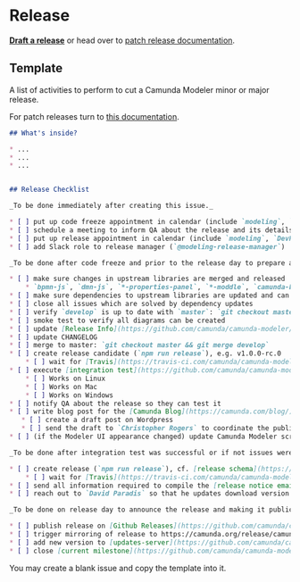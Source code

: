 # Release

__[Draft a release](https://github.com/camunda/camunda-modeler/issues/new?body=%23%23%20What's%20inside%3F%0A%0A*%20...%0A*%20...%0A*%20...%0A%0A%0A%23%23%20Release%20Checklist%0A%0A_To%20be%20done%20immediately%20after%20creating%20this%20issue._%0A%0A*%20%5B%20%5D%20put%20up%20code%20freeze%20appointment%20in%20calendar%20(include%20%60modeling%60%2C%20%60qa%60%2C%20%60infra%60%2C%20and%20%60Team-Support%60)%0A*%20%5B%20%5D%20schedule%20a%20meeting%20to%20inform%20QA%20about%20the%20release%20and%20its%20details%20so%20they%20can%20prepare%20for%20testing%0A*%20%5B%20%5D%20put%20up%20release%20appointment%20in%20calendar%20(include%20%60modeling%60%2C%20%60DevRel%60%20and%20Marketing%20%5B%20%60Christopher%20Rogers%60%20%5D)%0A*%20%5B%20%5D%20add%20Slack%20role%20to%20release%20manager%20(%60%40modeling-release-manager%60)%0A%0A_To%20be%20done%20after%20code%20freeze%20and%20prior%20to%20the%20release%20day%20to%20prepare%20and%20build%20the%20release._%0A%0A*%20%5B%20%5D%20make%20sure%20changes%20in%20upstream%20libraries%20are%20merged%20and%20released%0A%20%20%20%20*%20%60bpmn-js%60%2C%20%60dmn-js%60%2C%20%60*-properties-panel%60%2C%20%60*-moddle%60%2C%20%60camunda-bpmn-js%60%2C%20%60form-js%60%2C%20...%0A*%20%5B%20%5D%20make%20sure%20dependencies%20to%20upstream%20libraries%20are%20updated%20and%20can%20be%20installed%20(%60rm%20-rf%20node_modules%20%26%26%20npm%20i%20%26%26%20npm%20run%20all%60%20works)%0A*%20%5B%20%5D%20close%20all%20issues%20which%20are%20solved%20by%20dependency%20updates%0A*%20%5B%20%5D%20verify%20%60develop%60%20is%20up%20to%20date%20with%20%60master%60%3A%20%60git%20checkout%20master%20%26%26%20git%20pull%20%26%26%20git%20checkout%20develop%20%26%26%20git%20merge%20master%60%0A*%20%5B%20%5D%20smoke%20test%20to%20verify%20all%20diagrams%20can%20be%20created%0A*%20%5B%20%5D%20update%20%5BRelease%20Info%5D(https%3A%2F%2Fgithub.com%2Fcamunda%2Fcamunda-modeler%2Fblob%2Fdevelop%2Fclient%2Fsrc%2Fplugins%2Fversion-info%2FReleaseInfo.js)%0A*%20%5B%20%5D%20update%20CHANGELOG%0A*%20%5B%20%5D%20merge%20to%20master%3A%20%60git%20checkout%20master%20%26%26%20git%20merge%20develop%60%0A*%20%5B%20%5D%20create%20release%20candidate%20(%60npm%20run%20release%60)%2C%20e.g.%20v1.0.0-rc.0%0A%20%20%20%20*%20%5B%20%5D%20wait%20for%20%5BTravis%5D(https%3A%2F%2Ftravis-ci.com%2Fcamunda%2Fcamunda-modeler)%20to%20build%20the%20executables%0A*%20%5B%20%5D%20execute%20%5Bintegration%20test%5D(https%3A%2F%2Fgithub.com%2Fcamunda%2Fcamunda-modeler%2Fblob%2Fmaster%2Fdocs%2F.project%2FINTEGRATION_TEST.md)%20on%20%5Breleased%20artifacts%5D(https%3A%2F%2Fgithub.com%2Fcamunda%2Fcamunda-modeler%2Freleases)%0A%20%20%20%20*%20%5B%20%5D%20Works%20on%20Linux%0A%20%20%20%20*%20%5B%20%5D%20Works%20on%20Mac%0A%20%20%20%20*%20%5B%20%5D%20Works%20on%20Windows%0A*%20%5B%20%5D%20notify%20QA%20about%20the%20release%20so%20they%20can%20test%20it%0A*%20%5B%20%5D%20write%20blog%20post%20for%20the%20%5BCamunda%20Blog%5D(https%3A%2F%2Fcamunda.com%2Fblog%2F)%0A%20%20%20*%20%5B%20%5D%20create%20a%20draft%20post%20on%20Wordpress%0A%20%20%20*%20%5B%20%5D%20send%20the%20draft%20to%20%60Christopher%20Rogers%60%20to%20coordinate%20the%20publishing%0A*%20%5B%20%5D%20(if%20the%20Modeler%20UI%20appearance%20changed)%20update%20Camunda%20Modeler%20screenshots%20(and%20potentially%20text%20content)%20in%20the%20docs%20using%20%5Bautomation%20scripts%5D(https%3A%2F%2Fgithub.com%2Fcamunda%2Fcamunda-docs-modeler-screenshots)%0A%0A_To%20be%20done%20after%20integration%20test%20was%20successful%20or%20if%20not%20issues%20were%20fixed._%0A%0A*%20%5B%20%5D%20create%20release%20(%60npm%20run%20release%60)%2C%20cf.%20%5Brelease%20schema%5D(https%3A%2F%2Fgithub.com%2Fbpmn-io%2Finternal-docs%2Ftree%2Fmaster%2Frelease-schema)%0A%20%20%20%20*%20%5B%20%5D%20wait%20for%20%5BTravis%5D(https%3A%2F%2Ftravis-ci.com%2Fcamunda%2Fcamunda-modeler)%20to%20build%20the%20executables%0A*%20%5B%20%5D%20send%20all%20information%20required%20to%20compile%20the%20%5Brelease%20notice%20email%5D(https%3A%2F%2Fgithub.com%2Fbpmn-io%2Finternal-docs%2Fblob%2Fmaster%2Fcamunda-modeler%2FREADME.md%23release-notice-email)%20to%20the%20%5B%60%40product-release-presentation-dri%60%20role%5D(https%3A%2F%2Fconfluence.camunda.com%2Fpages%2Fviewpage.action%3FspaceKey%3DcamBPM%26title%3DRelease%2BPresentation%2BOrganization)%0A*%20%5B%20%5D%20reach%20out%20to%20%60David%20Paradis%60%20so%20that%20he%20updates%20download%20version%20of%20%5BCamunda%20Modeler%5D(https%3A%2F%2Fcamunda.com%2Fde%2Fdownload%2Fmodeler%2F)%20on%20release%20day%0A%0A_To%20be%20done%20on%20release%20day%20to%20announce%20the%20release%20and%20making%20it%20publically%20available._%0A%0A*%20%5B%20%5D%20publish%20release%20on%20%5BGithub%20Releases%5D(https%3A%2F%2Fgithub.com%2Fcamunda%2Fcamunda-modeler%2Freleases)%0A*%20%5B%20%5D%20trigger%20mirroring%20of%20release%20to%20https%3A%2F%2Fcamunda.org%2Frelease%2Fcamunda-modeler%2F%20via%20%5BJenkins%5D(https%3A%2F%2Fci.cambpm.camunda.cloud%2Fjob%2Fsideprojects%2Fjob%2Fcamunda-modeler-desktop-RELEASE%2Fbuild%3Fdelay%3D0sec)%0A*%20%5B%20%5D%20add%20new%20version%20to%20%5Bupdates-server%5D(https%3A%2F%2Fgithub.com%2Fcamunda%2Fcamunda-modeler-update-server)%20releases%20JSON%20file.%20Merge%20this%20file%20to%20master%2Flive%20branches.%0A*%20%5B%20%5D%20close%20%5Bcurrent%20milestone%5D(https%3A%2F%2Fgithub.com%2Fcamunda%2Fcamunda-modeler%2Fmilestones)&title=Release+Camunda+Modeler+vX.X.X&labels=release)__ or head over to [patch release documentation](./PATCH_RELEASE.md).


## Template

A list of activities to perform to cut a Camunda Modeler minor or major release.

For patch releases turn to [this documentation](./PATCH_RELEASE.md).

```markdown
## What's inside?

* ...
* ...
* ...


## Release Checklist

_To be done immediately after creating this issue._

* [ ] put up code freeze appointment in calendar (include `modeling`, `qa`, `infra`, and `Team-Support`)
* [ ] schedule a meeting to inform QA about the release and its details so they can prepare for testing
* [ ] put up release appointment in calendar (include `modeling`, `DevRel` and Marketing [ `Christopher Rogers` ])
* [ ] add Slack role to release manager (`@modeling-release-manager`)

_To be done after code freeze and prior to the release day to prepare and build the release._

* [ ] make sure changes in upstream libraries are merged and released
    * `bpmn-js`, `dmn-js`, `*-properties-panel`, `*-moddle`, `camunda-bpmn-js`, `form-js`, ...
* [ ] make sure dependencies to upstream libraries are updated and can be installed (`rm -rf node_modules && npm i && npm run all` works)
* [ ] close all issues which are solved by dependency updates
* [ ] verify `develop` is up to date with `master`: `git checkout master && git pull && git checkout develop && git merge master`
* [ ] smoke test to verify all diagrams can be created
* [ ] update [Release Info](https://github.com/camunda/camunda-modeler/blob/develop/client/src/plugins/version-info/ReleaseInfo.js)
* [ ] update CHANGELOG
* [ ] merge to master: `git checkout master && git merge develop`
* [ ] create release candidate (`npm run release`), e.g. v1.0.0-rc.0
    * [ ] wait for [Travis](https://travis-ci.com/camunda/camunda-modeler) to build the executables
* [ ] execute [integration test](https://github.com/camunda/camunda-modeler/blob/master/docs/.project/INTEGRATION_TEST.md) on [released artifacts](https://github.com/camunda/camunda-modeler/releases)
    * [ ] Works on Linux
    * [ ] Works on Mac
    * [ ] Works on Windows
* [ ] notify QA about the release so they can test it
* [ ] write blog post for the [Camunda Blog](https://camunda.com/blog/)
   * [ ] create a draft post on Wordpress
   * [ ] send the draft to `Christopher Rogers` to coordinate the publishing
* [ ] (if the Modeler UI appearance changed) update Camunda Modeler screenshots (and potentially text content) in the docs using [automation scripts](https://github.com/camunda/camunda-docs-modeler-screenshots)

_To be done after integration test was successful or if not issues were fixed._

* [ ] create release (`npm run release`), cf. [release schema](https://github.com/bpmn-io/internal-docs/tree/master/release-schema)
    * [ ] wait for [Travis](https://travis-ci.com/camunda/camunda-modeler) to build the executables
* [ ] send all information required to compile the [release notice email](https://github.com/bpmn-io/internal-docs/blob/master/camunda-modeler/README.md#release-notice-email) to the [`@product-release-presentation-dri` role](https://confluence.camunda.com/pages/viewpage.action?spaceKey=camBPM&title=Release+Presentation+Organization)
* [ ] reach out to `David Paradis` so that he updates download version of [Camunda Modeler](https://camunda.com/de/download/modeler/) on release day

_To be done on release day to announce the release and making it publically available._

* [ ] publish release on [Github Releases](https://github.com/camunda/camunda-modeler/releases)
* [ ] trigger mirroring of release to https://camunda.org/release/camunda-modeler/ via [Jenkins](https://ci.cambpm.camunda.cloud/job/sideprojects/job/camunda-modeler-desktop-RELEASE/build?delay=0sec)
* [ ] add new version to [updates-server](https://github.com/camunda/camunda-modeler-update-server) releases JSON file. Merge this file to master/live branches.
* [ ] close [current milestone](https://github.com/camunda/camunda-modeler/milestones)
```

You may create a blank issue and copy the template into it.
